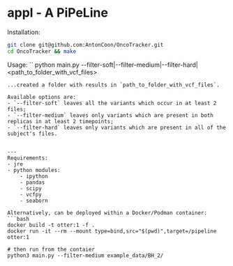 # appl - A PiPeLine

Installation:
```bash
git clone git@github.com:AntonCoon/OncoTracker.git
cd OncoTracker && make
```

Usage:
``
python main.py --filter-soft|--filter-medium|--filter-hard| <path_to_folder_with_vcf_files>
```
...created a folder with results in `path_to_folder_with_vcf_files`.

Available options are:
- `--filter-soft` leaves all the variants which occur in at least 2 files;
- `--filter-medium` leaves only variants which are present in both replicas in at least 2 timepoints;
- `--filter-hard` leaves only variants which are present in all of the subject's files.


---
Requirements:
- jre
- python modules:
    - ipython
    - pandas
    - scipy
    - vcfpy
    - seaborn

Alternatively, can be deployed within a Docker/Podman container:
```bash
docker build -t otter:1 -f .
docker run -it --rm --mount type=bind,src="$(pwd)",target=/pipeline otter:1

# then run from the contaier
python3 main.py --filter-medium example_data/BH_2/
```
